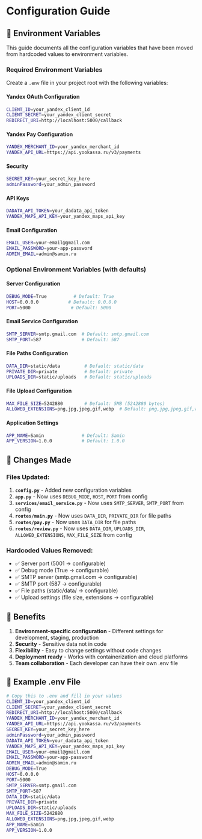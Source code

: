 # Configuration Guide

## 🔧 Environment Variables

This guide documents all the configuration variables that have been moved from hardcoded values to environment variables.

### **Required Environment Variables**

Create a `.env` file in your project root with the following variables:

#### **Yandex OAuth Configuration**

```bash
CLIENT_ID=your_yandex_client_id
CLIENT_SECRET=your_yandex_client_secret
REDIRECT_URI=http://localhost:5000/callback
```

#### **Yandex Pay Configuration**

```bash
YANDEX_MERCHANT_ID=your_yandex_merchant_id
YANDEX_API_URL=https://api.yookassa.ru/v3/payments
```

#### **Security**

```bash
SECRET_KEY=your_secret_key_here
adminPassword=your_admin_password
```

#### **API Keys**

```bash
DADATA_API_TOKEN=your_dadata_api_token
YANDEX_MAPS_API_KEY=your_yandex_maps_api_key
```

#### **Email Configuration**

```bash
EMAIL_USER=your-email@gmail.com
EMAIL_PASSWORD=your-app-password
ADMIN_EMAIL=admin@samin.ru
```

### **Optional Environment Variables (with defaults)**

#### **Server Configuration**

```bash
DEBUG_MODE=True          # Default: True
HOST=0.0.0.0           # Default: 0.0.0.0
PORT=5000               # Default: 5000
```

#### **Email Service Configuration**

```bash
SMTP_SERVER=smtp.gmail.com  # Default: smtp.gmail.com
SMTP_PORT=587               # Default: 587
```

#### **File Paths Configuration**

```bash
DATA_DIR=static/data         # Default: static/data
PRIVATE_DIR=private          # Default: private
UPLOADS_DIR=static/uploads   # Default: static/uploads
```

#### **File Upload Configuration**

```bash
MAX_FILE_SIZE=5242880        # Default: 5MB (5242880 bytes)
ALLOWED_EXTENSIONS=png,jpg,jpeg,gif,webp  # Default: png,jpg,jpeg,gif,webp
```

#### **Application Settings**

```bash
APP_NAME=Samin              # Default: Samin
APP_VERSION=1.0.0           # Default: 1.0.0
```

## 🔄 Changes Made

### **Files Updated:**

1. **`config.py`** - Added new configuration variables
2. **`app.py`** - Now uses `DEBUG_MODE`, `HOST`, `PORT` from config
3. **`services/email_service.py`** - Now uses `SMTP_SERVER`, `SMTP_PORT` from config
4. **`routes/main.py`** - Now uses `DATA_DIR`, `PRIVATE_DIR` for file paths
5. **`routes/pay.py`** - Now uses `DATA_DIR` for file paths
6. **`routes/review.py`** - Now uses `DATA_DIR`, `UPLOADS_DIR`, `ALLOWED_EXTENSIONS`, `MAX_FILE_SIZE` from config

### **Hardcoded Values Removed:**

- ✅ Server port (5001 → configurable)
- ✅ Debug mode (True → configurable)
- ✅ SMTP server (smtp.gmail.com → configurable)
- ✅ SMTP port (587 → configurable)
- ✅ File paths (static/data/ → configurable)
- ✅ Upload settings (file size, extensions → configurable)

## 🚀 Benefits

1. **Environment-specific configuration** - Different settings for development, staging, production
2. **Security** - Sensitive data not in code
3. **Flexibility** - Easy to change settings without code changes
4. **Deployment ready** - Works with containerization and cloud platforms
5. **Team collaboration** - Each developer can have their own .env file

## 📝 Example .env File

```bash
# Copy this to .env and fill in your values
CLIENT_ID=your_yandex_client_id
CLIENT_SECRET=your_yandex_client_secret
REDIRECT_URI=http://localhost:5000/callback
YANDEX_MERCHANT_ID=your_yandex_merchant_id
YANDEX_API_URL=https://api.yookassa.ru/v3/payments
SECRET_KEY=your_secret_key_here
adminPassword=your_admin_password
DADATA_API_TOKEN=your_dadata_api_token
YANDEX_MAPS_API_KEY=your_yandex_maps_api_key
EMAIL_USER=your-email@gmail.com
EMAIL_PASSWORD=your-app-password
ADMIN_EMAIL=admin@samin.ru
DEBUG_MODE=True
HOST=0.0.0.0
PORT=5000
SMTP_SERVER=smtp.gmail.com
SMTP_PORT=587
DATA_DIR=static/data
PRIVATE_DIR=private
UPLOADS_DIR=static/uploads
MAX_FILE_SIZE=5242880
ALLOWED_EXTENSIONS=png,jpg,jpeg,gif,webp
APP_NAME=Samin
APP_VERSION=1.0.0
```
